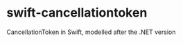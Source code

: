 swift-cancellationtoken
=======================

CancellationToken in Swift, modelled after the .NET version
